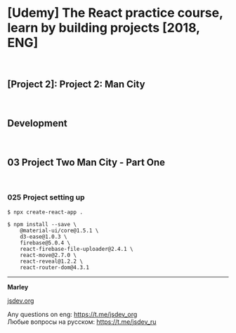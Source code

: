 # [Udemy] The React practice course, learn by building projects [2018, ENG]

<br/>

## [Project 2]: Project 2: Man City

<br/>

## Development

<br/>

## 03 Project Two Man City - Part One

<br/>

### 025 Project setting up

    $ npx create-react-app .

    $ npm install --save \
        @material-ui/core@1.5.1 \
        d3-ease@1.0.3 \
        firebase@5.0.4 \
        react-firebase-file-uploader@2.4.1 \
        react-move@2.7.0 \
        react-reveal@1.2.2 \
        react-router-dom@4.3.1

---

**Marley**

<a href="https://jsdev.org">jsdev.org</a>

Any questions on eng: https://t.me/jsdev_org  
Любые вопросы на русском: https://t.me/jsdev_ru
